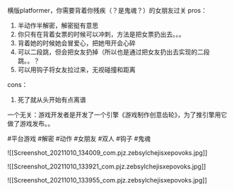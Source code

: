 横版platformer，你需要背着你残疾（？是鬼魂？）的女朋友过关
pros：
1. 半动作半解密，解密挺有意思
2. 你只有在背着女票的时候可以冲刺，方法是把女票扔出去。。。
3. 背着她的时候她会冒爱心，把她甩开会心碎
4. 可以二段跳，但会把女友扔掉（所以也是通过把女友扔出去实现的二段跳。。？
5. 可以用钩子将女友拉过来，无视碰撞和距离

cons：
1. 死了就从头开始有点离谱

一个无关：游戏开发者是开发了一个引擎《游戏制作创意齿轮》，为了推引擎用它做了游戏发布。。

#平台游戏 #解密 #动作 #女朋友 #双人 #钩子 #鬼魂

![[Screenshot_20211010_134009_com.pjz.zebsylchejisxepovoks.jpg]]

![[Screenshot_20211010_133921_com.pjz.zebsylchejisxepovoks.jpg]]

![[Screenshot_20211010_133955_com.pjz.zebsylchejisxepovoks.jpg]]